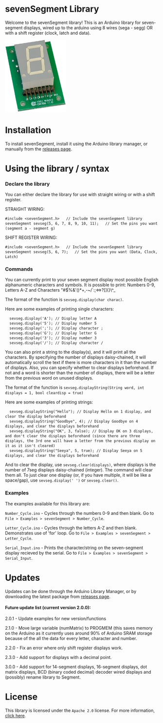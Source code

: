 # sevenSegment Library
Welcome to the sevenSegment library! This is an Arduino library for seven-segment displays, wired up to the arduino using 8 wires (sega - segg) OR with a shift register (clock, latch and data).

<img src="extras/SevSeg.png" alt="seven segment display" width="200"/>

# Installation
To install sevenSegment, install it using the Arduino library manager, or manually from the [releases page](https://github.com/Blake-Tourneur/sevenSegment/releases).

# Using the library / syntax
### Declare the library
You can either declare the library for use with straight wiring or with a shift register.

STRAIGHT WIRING:
```
#include <sevenSegment.h>   // Include the sevenSegment library
sevenSegment sevseg(5, 6, 7, 8, 9, 10, 11);   // Set the pins you want (segment a - segment g)
```
SHIFT REGISTER WIRING:
```
#include <sevenSegment.h>   // Include the sevenSegment library
sevenSegment sevseg(5, 6, 7);   // Set the pins you want (Data, Clock, Latch)
```

### Commands
You can currently print to your seven segment display most possible English alphanumeric characters and symbols. It is possible to print: Numbers 0-9, Letters A-Z and Characters "#$%&'()*+,-~/\`:;<=>?[]{}\\^_

The format of the function is `sevseg.display(char charac)`.

Here are some examples of printing single characters:
```
  sevseg.display('A'); // Display letter A
  sevseg.display('5'); // Display number 5
  sevseg.display(';'); // Display character ;
  sevseg.display('G'); // Display letter G
  sevseg.display('3'); // Display number 3
  sevseg.display('/'); // Display character /
```
You can also print a string to the display(s), and it will print all the characters. By specifying the number of displays daisy-chained, it will automatically scroll the text if there is more characters in it than the number of displays. Also, you can specify whether to clear displays beforehand. If not and a word is shorter than the number of displays, there will be a letter from the previous word on unused displays.

The format of the function is `sevseg.displayString(String word, int displays = 1, bool cleardisp = true)`

Here are some examples of printing strings:
```
  sevseg.displayString("Hello"); // Display Hello on 1 display, and clear the display beforehand
  sevseg.displayString("Goodbye", 4); // Display Goodbye on 4 displays, and clear the displays beforehand
  sevseg.displayString("OK", 3, false); // Display OK on 3 displays, and don't clear the displays beforehand (since there are three displays, the 3rd one will have a letter from the previous display on it as it isn't cleared)
  sevseg.displayString("Seeya", 5, true); // Display Seeya on 5 displays, and clear the displays beforehand
```

And to clear the display, use `sevseg.clear(displays)`, where displays is the number of 7seg displays daisy-chained (integer). The command will clear them all. To just clear one display (or, if you have multiple, it will be like a space/gap), use `sevseg.display(' ')` or `sevseg.clear()`.

### Examples
The examples available for this library are:

`Number_Cycle.ino` - Cycles through the numbers 0-9 and then blank. Go to `File > Examples > sevenSegment > Number_Cycle`.

`Letter_Cycle.ino` - Cycles through the letters A-Z and then blank. Demonstrates use of 'for' loop. Go to `File > Examples > sevenSegment > Letter_Cycle`.

`Serial_Input.ino` - Prints the character/string on the seven-segment display recieved by the serial. Go to `File > Examples > sevenSegment > Serial_Input`.

# Updates
Updates can be done through the Arduino Library Manager, or by downloading the latest package from [releases page](https://github.com/Blake-Tourneur/sevenSegment/releases).
#### Future update list (current version 2.0.0):
2.0.1 - Update examples for new version/functions

2.1.0 - Move large variable (numMatrix) to PROGMEM (this saves memory on the Arduino as it currently uses around 90% of Arduino SRAM storage because of the all the data for every letter, character and number.

2.2.0 - Fix an error where only shift register displays work.

2.3.0 - Add support for displays with a decimal point.

3.0.0 - Add support for 14-segment displays, 16-segment displays, dot matrix displays, BCD (binary coded decimal) decoder wired displays and (possibly) rename library to Segment.

# License
This library is licensed under the `Apache 2.0` license. For more information, [click here](https://www.apache.org/licenses/LICENSE-2.0).
